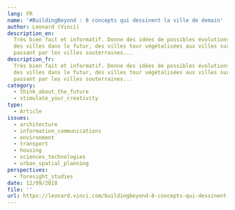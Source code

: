 ```yaml
---
lang: FR
name: '#BuildingBeyond : 8 concepts qui dessinent la ville de demain'
author: Leonard (Vinci)
description_en:
  Très bien fait et informatif. Donne des idées de possibles évolutions
  des villes dans le futur, des villes tour végétalisées aux villes sur la lune, en
  passant par les villes souterraines...
description_fr:
  Très bien fait et informatif. Donne des idées de possibles évolutions
  des villes dans le futur, des villes tour végétalisées aux villes sur la lune, en
  passant par les villes souterraines...
category:
  - think_about_the_future
  - stimulate_your_creativity
type:
  - Article
issues:
  - architecture
  - information_communications
  - environment
  - transport
  - housing
  - sciences_technologies
  - urban_spatial_planning
perspectives:
  - foresight_studies
date: 12/09/2018
file: ''
url: https://leonard.vinci.com/buildingbeyond-8-concepts-qui-dessinent-la-ville-de-demain/
---
```

